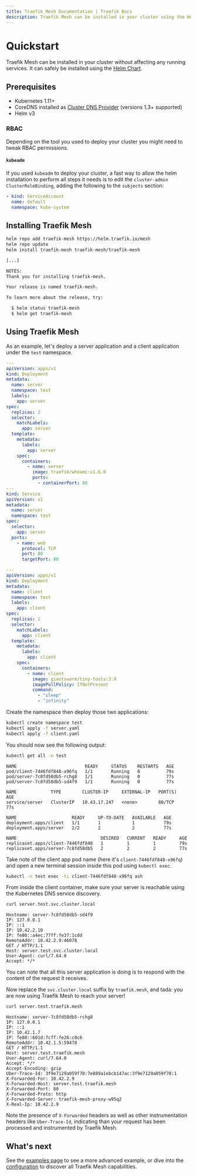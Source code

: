 ```yaml
---
title: Traefik Mesh Documentation | Traefik Docs
description: Traefik Mesh can be installed in your cluster using the Helm Chart, without affecting any running Services. Read the technical documentation.
---
```


# Quickstart

Traefik Mesh can be installed in your cluster without affecting any running services.
It can safely be installed using the [Helm Chart](https://helm.sh/docs/intro/using_helm/#helm-install-installing-a-package).

## Prerequisites

- Kubernetes 1.11+
- CoreDNS installed as [Cluster DNS Provider](https://kubernetes.io/docs/tasks/administer-cluster/dns-custom-nameservers/) (versions 1.3+ supported)
- Helm v3

### RBAC

Depending on the tool you used to deploy your cluster you might need to tweak RBAC permissions.

#### `kubeadm`

If you used `kubeadm` to deploy your cluster, a fast way to allow the helm installation to perform all steps it needs is to edit the
`cluster-admin` `ClusterRoleBinding`, adding the following to the `subjects` section:

```yaml
- kind: ServiceAccount
  name: default
  namespace: kube-system
```

## Installing Traefik Mesh

```bash tab="Command"
helm repo add traefik-mesh https://helm.traefik.io/mesh
helm repo update
helm install traefik-mesh traefik-mesh/traefik-mesh
```

```bash tab="Expected output"
[...]

NOTES:
Thank you for installing traefik-mesh.

Your release is named traefik-mesh.

To learn more about the release, try:

  $ helm status traefik-mesh
  $ helm get traefik-mesh
```

## Using Traefik Mesh

As an example, let's deploy a server application and a client application under the `test` namespace.

```yaml tab="server.yaml"
---
apiVersion: apps/v1
kind: Deployment
metadata:
  name: server
  namespace: test
  labels:
    app: server
spec:
  replicas: 2
  selector:
    matchLabels:
      app: server
  template:
    metadata:
      labels:
        app: server
    spec:
      containers:
        - name: server
          image: traefik/whoami:v1.6.0
          ports:
            - containerPort: 80
---
kind: Service
apiVersion: v1
metadata:
  name: server
  namespace: test
spec:
  selector:
    app: server
  ports:
    - name: web
      protocol: TCP
      port: 80
      targetPort: 80
```

```yaml tab="client.yaml"
---
apiVersion: apps/v1
kind: Deployment
metadata:
  name: client
  namespace: test
  labels:
    app: client
spec:
  replicas: 1
  selector:
    matchLabels:
      app: client
  template:
    metadata:
      labels:
        app: client
    spec:
      containers:
        - name: client
          image: giantswarm/tiny-tools:3.9
          imagePullPolicy: IfNotPresent
          command:
            - "sleep"
            - "infinity"
```

Create the namespace then deploy those two applications:

```bash
kubectl create namespace test
kubectl apply -f server.yaml
kubectl apply -f client.yaml
```

You should now see the following output:

```bash tab="Command"
kubectl get all -n test
```

```text tab="Expected output"
NAME                          READY     STATUS    RESTARTS   AGE
pod/client-7446fdf848-x96fq   1/1       Running   0          79s
pod/server-7c8fd58db5-rchg8   1/1       Running   0          77s
pod/server-7c8fd58db5-sd4f9   1/1       Running   0          77s

NAME             TYPE        CLUSTER-IP     EXTERNAL-IP   PORT(S)   AGE
service/server   ClusterIP   10.43.17.247   <none>        80/TCP    77s

NAME                     READY     UP-TO-DATE   AVAILABLE   AGE
deployment.apps/client   1/1       1            1           79s
deployment.apps/server   2/2       2            2           77s

NAME                                DESIRED   CURRENT   READY     AGE
replicaset.apps/client-7446fdf848   1         1         1         79s
replicaset.apps/server-7c8fd58db5   2         2         2         77s
```

Take note of the client app pod name (here it's `client-7446fdf848-x96fq`) and open a new terminal session inside this pod using `kubectl exec`.

```bash
kubectl -n test exec -ti client-7446fdf848-x96fq ash
```

From inside the client container, make sure your server is reachable using the Kubernetes DNS service discovery.

```bash tab="Command"
curl server.test.svc.cluster.local
```

```test tab="Expected Output"
Hostname: server-7c8fd58db5-sd4f9
IP: 127.0.0.1
IP: ::1
IP: 10.42.2.10
IP: fe80::a4ec:77ff:fe37:1cdd
RemoteAddr: 10.42.2.9:46078
GET / HTTP/1.1
Host: server.test.svc.cluster.local
User-Agent: curl/7.64.0
Accept: */*
```

You can note that all this server application is doing is to respond with the content of the request it receives.

Now replace the `svc.cluster.local` suffix by `traefik.mesh`, and tada: you are now using Traefik Mesh to reach your server!

```bash tab="Command"
curl server.test.traefik.mesh
```

```test tab="Expected Output"
Hostname: server-7c8fd58db5-rchg8
IP: 127.0.0.1
IP: ::1
IP: 10.42.1.7
IP: fe80::601d:7cff:fe26:c8c6
RemoteAddr: 10.42.1.5:59478
GET / HTTP/1.1
Host: server.test.traefik.mesh
User-Agent: curl/7.64.0
Accept: */*
Accept-Encoding: gzip
Uber-Trace-Id: 3f9e7129a059f70:7e889a1ebcb147ac:3f9e7129a059f70:1
X-Forwarded-For: 10.42.2.9
X-Forwarded-Host: server.test.traefik.mesh
X-Forwarded-Port: 80
X-Forwarded-Proto: http
X-Forwarded-Server: traefik-mesh-proxy-w95q2
X-Real-Ip: 10.42.2.9
```

Note the presence of `X-Forwarded` headers as well as other instrumentation headers like `Uber-Trace-Id`, indicating than your request has been processed and instrumented by Traefik Mesh.

## What's next

See the [examples page](examples.md) to see a more advanced example, or dive into the [configuration](configuration.md) to discover all Traefik Mesh capabilities.
